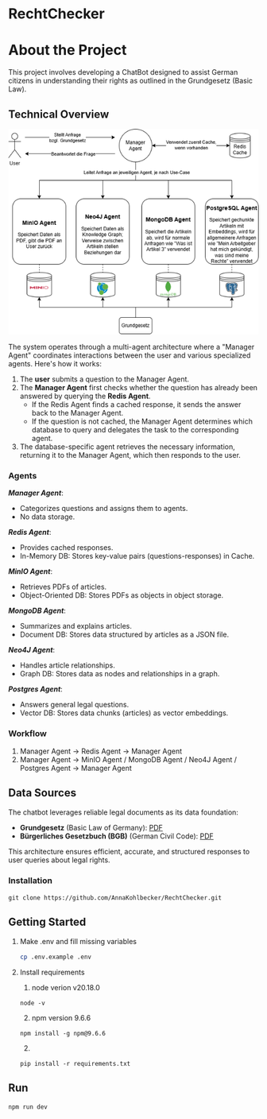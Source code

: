 # RechtChecker

# About the Project

This project involves developing a ChatBot designed to assist German citizens in understanding their rights as outlined in the Grundgesetz (Basic Law).

## Technical Overview

![DB Architektur](images/DB_Architektur.png)

The system operates through a multi-agent architecture where a "Manager Agent" coordinates interactions between the user and various specialized agents. Here's how it works:

1. The **user** submits a question to the Manager Agent.
2. The **Manager Agent** first checks whether the question has already been answered by querying the **Redis Agent**.
   - If the Redis Agent finds a cached response, it sends the answer back to the Manager Agent.
   - If the question is not cached, the Manager Agent determines which database to query and delegates the task to the corresponding agent.
3. The database-specific agent retrieves the necessary information, returning it to the Manager Agent, which then responds to the user.

### Agents

**_Manager Agent_**:

- Categorizes questions and assigns them to agents.
- No data storage.

**_Redis Agent_**:

- Provides cached responses.
- In-Memory DB: Stores key-value pairs (questions-responses) in Cache.

**_MinIO Agent_**:

- Retrieves PDFs of articles.
- Object-Oriented DB: Stores PDFs as objects in object storage.

**_MongoDB Agent_**:

- Summarizes and explains articles.
- Document DB: Stores data structured by articles as a JSON file.

**_Neo4J Agent_**:

- Handles article relationships.
- Graph DB: Stores data as nodes and relationships in a graph.

**_Postgres Agent_**:

- Answers general legal questions.
- Vector DB: Stores data chunks (articles) as vector embeddings.

### Workflow

1. Manager Agent → Redis Agent → Manager Agent
2. Manager Agent → MinIO Agent / MongoDB Agent / Neo4J Agent / Postgres Agent → Manager Agent

## Data Sources

The chatbot leverages reliable legal documents as its data foundation:

- **Grundgesetz** (Basic Law of Germany): [PDF](https://www.bundesregierung.de/resource/blob/974430/180722/b6c342e0e2f412d759a0a2a3af052a06/grundgesetz-data.pdf)
- **Bürgerliches Gesetzbuch (BGB)** (German Civil Code): [PDF](https://www.gesetze-im-internet.de/bgb/BGB.pdf)

This architecture ensures efficient, accurate, and structured responses to user queries about legal rights.

### Installation

```
git clone https://github.com/AnnaKohlbecker/RechtChecker.git
```

## Getting Started

1. Make .env and fill missing variables

   ```bash
   cp .env.example .env
   ```

2. Install requirements

   1. node verion v20.18.0

   ```
   node -v
   ```

   2. npm version 9.6.6

   ```
   npm install -g npm@9.6.6
   ```

   2.

   ```
   pip install -r requirements.txt
   ```

## Run

```
npm run dev
```
